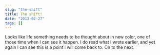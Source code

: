 ```yaml
---
slug: "the-shift"
title: The shift!
date: "2013-02-27"
tags: []
---
```

Looks like life something needs to be thought about in new color, one of those time when I can see it happen. I do read what I wrote earlier, and yet again I can see this is a point I will come back to. On to the next.
